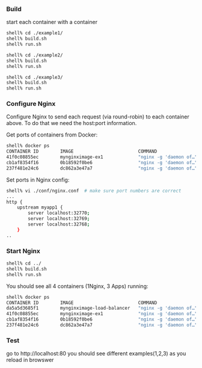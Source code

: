 

### Build
start each container with a container

```bash
shell% cd ./example1/
shell% build.sh
shell% run.sh 
```

```bash
shell% cd ./example2/
shell% build.sh
shell% run.sh
```

```bash
shell% cd ./example3/
shell% build.sh
shell% run.sh
```

### Configure Nginx
Configure Nginx to send each request (via round-robin) to each container above.
To do that we need the host:port information.

Get ports of containers from Docker:
```bash
shell% docker ps 
CONTAINER ID        IMAGE                        COMMAND                  CREATED              STATUS              PORTS                   NAMES
41f0c08855ec        mynginximage-ex1             "nginx -g 'daemon of…"   2 minutes ago        Up 2 minutes        0.0.0.0:32770->80/tcp   mynginx-ex3
cb1af8354f16        0b18592f0be6                 "nginx -g 'daemon of…"   2 minutes ago        Up 2 minutes        0.0.0.0:32769->80/tcp   mynginx-ex2
237f481e24c6        dc862a3e47a7                 "nginx -g 'daemon of…"   3 minutes ago        Up 3 minutes        0.0.0.0:32768->80/tcp   mynginx-ex1
```

Set ports in Nginx config:
```bash
shell% vi ./conf/nginx.conf  # make sure port numbers are correct
...
http {
    upstream myapp1 {
        server localhost:32770;
        server localhost:32769;
        server localhost:32768;
    }
..

```

### Start Nginx
```bash
shell% cd ../
shell% build.sh
shell% run.sh
```

You should see all 4 containers (1Nginx, 3 Apps) running:
```bash
shell% docker ps 
CONTAINER ID        IMAGE                        COMMAND                  CREATED              STATUS              PORTS                   NAMES
da5a5d3685f1        mynginximage-load-balancer   "nginx -g 'daemon of…"   About a minute ago   Up About a minute                           mynginx-ex-load-balancer
41f0c08855ec        mynginximage-ex1             "nginx -g 'daemon of…"   2 minutes ago        Up 2 minutes        0.0.0.0:32770->80/tcp   mynginx-ex3
cb1af8354f16        0b18592f0be6                 "nginx -g 'daemon of…"   2 minutes ago        Up 2 minutes        0.0.0.0:32769->80/tcp   mynginx-ex2
237f481e24c6        dc862a3e47a7                 "nginx -g 'daemon of…"   3 minutes ago        Up 3 minutes        0.0.0.0:32768->80/tcp   mynginx-ex1
```

### Test
go to http://localhost:80
you should see different examples(1,2,3) as you reload in browswer
